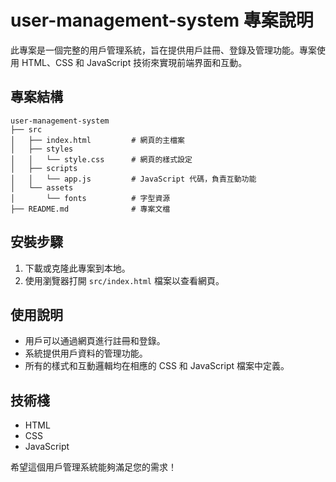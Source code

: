 # user-management-system 專案說明

此專案是一個完整的用戶管理系統，旨在提供用戶註冊、登錄及管理功能。專案使用 HTML、CSS 和 JavaScript 技術來實現前端界面和互動。

## 專案結構

```
user-management-system
├── src
│   ├── index.html         # 網頁的主檔案
│   ├── styles
│   │   └── style.css      # 網頁的樣式設定
│   ├── scripts
│   │   └── app.js         # JavaScript 代碼，負責互動功能
│   └── assets
│       └── fonts          # 字型資源
├── README.md              # 專案文檔
```

## 安裝步驟

1. 下載或克隆此專案到本地。
2. 使用瀏覽器打開 `src/index.html` 檔案以查看網頁。

## 使用說明

- 用戶可以通過網頁進行註冊和登錄。
- 系統提供用戶資料的管理功能。
- 所有的樣式和互動邏輯均在相應的 CSS 和 JavaScript 檔案中定義。

## 技術棧

- HTML
- CSS
- JavaScript

希望這個用戶管理系統能夠滿足您的需求！